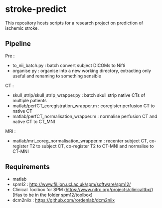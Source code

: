 # stroke-predict
This repository hosts scripts for a research project on prediction of ischemic stroke.

## Pipeline

Pre :

- to_nii_batch.py : batch convert subject DICOMs to Nifti
- organise.py : organise into a new working directory, extracting only useful and renaming to something sensible

CT :

- skull_strip/skull_strip_wrapper.py : batch skull strip native CTs of multiple patients
- matlab/perfCT_coregistration_wrapper.m : coregister perfusion CT to native CT
- matlab/perfCT_normalisation_wrapper.m : normalise perfusion CT and native CT to CT_MNI

MRI :

- matlab/mri_coreg_normalisation_wrapper.m : recenter subject CT, co-register T2 to subject CT, co-register T2 to CT-MNI and normalise to CT-MNI

## Requirements

- matlab
- spm12 : http://www.fil.ion.ucl.ac.uk/spm/software/spm12/
- Clinical Toolbox for SPM (https://www.nitrc.org/projects/clinicaltbx/) [Has to be in the folder spm12/toolbox]
- dcm2niix : https://github.com/rordenlab/dcm2niix
